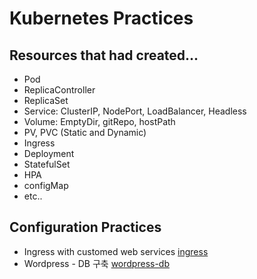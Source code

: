 # Kubernetes Practices
## Resources that had created...
- Pod
- ReplicaController
- ReplicaSet
- Service: ClusterIP, NodePort, LoadBalancer, Headless
- Volume: EmptyDir, gitRepo, hostPath
- PV, PVC (Static and Dynamic)
- Ingress
- Deployment
- StatefulSet
- HPA
- configMap
- etc..

## Configuration Practices
- Ingress with customed web services [ingress][linkname]
- Wordpress - DB 구축 [wordpress-db][linkname2]

[linkname]: https://github.com/namhj94/k8s/tree/master/practice
[linkname2]: https://github.com/namhj94/k8s/tree/master/wordpress-db
